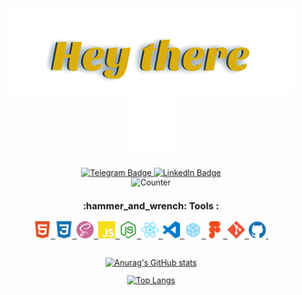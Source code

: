 <h1 align="center" style="color:#DAAE0C;">
  <a href="https://github.com/sergeiown" target="_blank">
  <img src="https://github.com/sergeiown/sergeiown/blob/main/img/heythere.svg" alt="hey there" hight="40px"/>
  </a>
  <a href="https://github.com/sergeiown" target="_blank">
  <img src="https://github.com/sergeiown/sergeiown/blob/main/img/hey.gif" alt="hey" hight="40px"/>
  </a>
</h1>

<div id="badges" align="center">
    <a href="https://t.me/sergeiown" target="_blank">
        <img src="https://img.shields.io/badge/telegram-grey?style=for-the-badge&logo=telegram&logoColor=white" alt="Telegram Badge" height="30"/>
  </a>
  <a href="https://www.linkedin.com/in/sehii-myshko/" target="_blank">
    <img src="https://img.shields.io/badge/LinkedIn-blue?style=for-the-badge&logo=linkedin&logoColor=white" alt="LinkedIn Badge" height="30"/>
      </a>
  </div>
  
<div id="counter" align="center">
<img src="https://komarev.com/ghpvc/?username=sergeiown&style=flat-square&color=blue" alt="Counter" height="25"/>
</div>

<h3 align="center">
  :hammer_and_wrench: Tools :
</h3>

<div align="center">
  <a href="https://developer.mozilla.org/en-US/docs/Glossary/HTML5" target="_blank">
  <img src="https://github.com/sergeiown/sergeiown/blob/main/img/html5.svg" title="html5" alt="html5" width="30" height="30"/>&nbsp;
  </a>
  <a href="https://developer.mozilla.org/en-US/docs/Web/CSS" target="_blank">
  <img src="https://github.com/sergeiown/sergeiown/blob/main/img/css3.svg" title="css3" alt="css3" width="30" height="30"/>&nbsp;
  </a>
  <a href="https://sass-lang.com/guide" target="_blank">
  <img src="https://github.com/sergeiown/sergeiown/blob/main/img/sass.svg" title="sass" alt="sass" width="30" height="30"/>&nbsp;
  </a>
  <a href="https://developer.mozilla.org/en-US/docs/Web/JavaScript" target="_blank">
  <img src="https://github.com/sergeiown/sergeiown/blob/main/img/javascript.svg" title="javascript" alt="javascript" width="30" height="30"/>&nbsp;
  </a>
  <a href="https://nodejs.org/en/" target="_blank">
  <img src="https://github.com/sergeiown/sergeiown/blob/main/img/node-dot-js.svg" title="nodejs" alt="nodejs" width="30" height="30"/>&nbsp;
  </a>
  <a href="https://reactjs.org/" target="_blank">
  <img src="https://github.com/sergeiown/sergeiown/blob/main/img/react.svg" title="react" alt="react" width="30" height="30"/>&nbsp;
  </a>
  <a href="https://code.visualstudio.com/" target="_blank">
  <img src="https://github.com/sergeiown/sergeiown/blob/main/img/visualstudiocode.svg" title="visualstudiocode" alt="visualstudiocode" width="30" height="30"/>&nbsp;
  </a>
  <a href="https://webpack.js.org/" target="_blank">
  <img src="https://github.com/sergeiown/sergeiown/blob/main/img/webpack.svg" title="webpack" alt="webpack" width="30" height="30"/>&nbsp;
  </a>
  <a href="https://www.figma.com/" target="_blank">
  <img src="https://github.com/sergeiown/sergeiown/blob/main/img/figma.svg" title="figma" alt="figma" width="30" height="30"/>&nbsp;
  </a>
  <a href="https://git-scm.com/" target="_blank">
  <img src="https://github.com/sergeiown/sergeiown/blob/main/img/git.svg" title="git" alt="git" width="30" height="30"/>&nbsp;
  </a>
  <a href="https://github.com/sergeiown" target="_blank">
  <img src="https://github.com/sergeiown/sergeiown/blob/main/img/github.svg" title="github" alt="github" width="30" height="30"/>&nbsp;
  </a>
</div>

<br>

<div id="stats"  align="center">
<a href="https://github.com/sergeiown" target="_blank">
  
![Anurag's GitHub stats](https://github-readme-stats.vercel.app/api?username=sergeiown&theme=cobalt2&theme=transparent&show_icons=true&hide=contribs,issues&include_all_commits=true&count_private=true&custom_title=GitHub&nbsp;Stats&card_width=450)
  
![Top Langs](https://github-readme-stats.vercel.app/api/top-langs/?username=sergeiown&langs_count=8&layout=compact&theme=cobalt2&theme=transparent&card_width=400)
  
</a>
</div>
